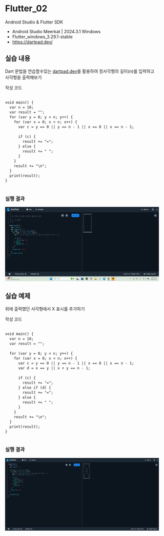 # Flutter_02
Android Studio & Flutter SDK
- Android Studio Meerkat | 2024.3.1 Windows
- Flutter_windows_3.29.1-stable
- https://dartpad.dev/

## 실습 내용
Dart 문법을 연습할수있는 [dartpad.dev](https://dartpad.dev/)를 활용하여 정사각형의 길이(n)를 입력하고 사각형을 출력해보기

작성 코드
<pre>
<code>
void main() {
  var n = 10;
  var result = "";
  for (var y = 0; y < n; y++) {
    for (var x = 0; x < n; x++) {
      var c = y == 0 || y == n - 1 || x == 0 || x == n - 1;

      if (c) {
        result += "=";
      } else {
        result += " ";
      }
    }
    result += "\n";
  }
  print(result);
}
</code>
</pre>


### 실행 결과
![코드 실행 결과](./images/flutter_02-1.png)


## 실습 예제
위에 출력했던 사각형에서 X 표시를 추가하기

작성 코드
<pre>
<code>
void main() {
  var n = 10;
  var result = "";

  for (var y = 0; y < n; y++) {
    for (var x = 0; x < n; x++) {
      var c = y == 0 || y == n - 1 || x == 0 || x == n - 1;
      var d = x == y || x + y == n - 1;

      if (c) {
        result += "=";
      } else if (d) {
        result += "=";
      } else {
        result += " ";
      }
    }
    result += "\n";
  }
  print(result);
}
</code>
</pre>


### 실행 결과
![코드 실행 결과](./images/flutter_02-1-1.png)
